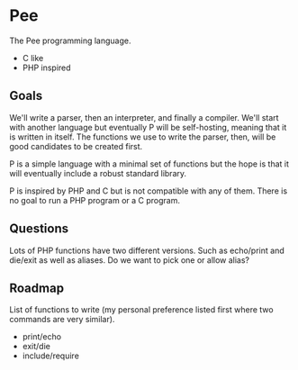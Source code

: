 # Pee

The Pee programming language.

- C like
- PHP inspired


## Goals

We'll write a parser, then an interpreter, and finally a compiler. We'll start with another language but eventually P will be self-hosting, meaning that it is written in itself. The functions we use to write the parser, then, will be good candidates to be created first.

P is a simple language with a minimal set of functions but the hope is that it will eventually include a robust standard library.

P is inspired by PHP and C but is not compatible with any of them. There is no goal to run a PHP program or a C program.


## Questions

Lots of PHP functions have two different versions. Such as echo/print and die/exit as well as aliases. Do we want to pick one or allow alias?


## Roadmap

List of functions to write (my personal preference listed first where two commands are very similar).

- print/echo
- exit/die
- include/require
